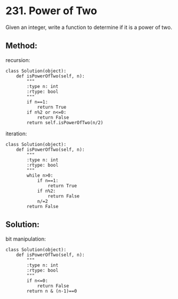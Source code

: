 # 231. Power of Two

Given an integer, write a function to determine if it is a power of two.

## Method:

recursion:

    class Solution(object):
        def isPowerOfTwo(self, n):
            """
            :type n: int
            :rtype: bool
            """
            if n==1:
                return True
            if n%2 or n<=0:
                return False
            return self.isPowerOfTwo(n/2)
            
iteration:

    class Solution(object):
        def isPowerOfTwo(self, n):
            """
            :type n: int
            :rtype: bool
            """
            while n>0:
                if n==1:
                    return True
                if n%2:
                    return False
                n/=2
            return False
            
## Solution:

bit manipulation:

    class Solution(object):
        def isPowerOfTwo(self, n):
            """
            :type n: int
            :rtype: bool
            """
            if n<=0:
                return False
            return n & (n-1)==0